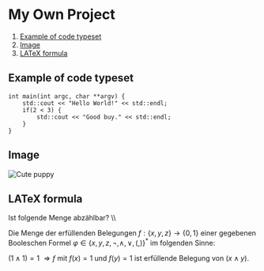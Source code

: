 # My Own Project
1. [Example of code typeset](#example-of-code-typeset)
2. [Image](#image)
3. [LATeX formula](#latex-formula)

## Example of code typeset
```
int main(int argc, char **argv) {
    std::cout << "Hello World!" << std::endl;
    if(2 < 3) {
        std::cout << "Good buy." << std::endl;
    }
}
```

## Image
![Cute puppy](https://www.zooplus.de/magazin/wp-content/uploads/2019/07/wolfsspitz-welpe-1024x684.jpeg)

## LATeX formula
Ist folgende Menge abzählbar? \\\

Die Menge der erfüllenden Belegungen $f: \{x,y,z\} \to \{0,1\}$ einer gegebenen Booleschen Formel $\varphi\in \{x,y,z,\neg,\land,\lor,(,)\}^*$ im folgenden Sinne: 

$(1\land 1)=1$ $\Rightarrow f$ mit $f(x)=1$ und $f(y)=1$ ist erfüllende Belegung von $(x\land y)$.
